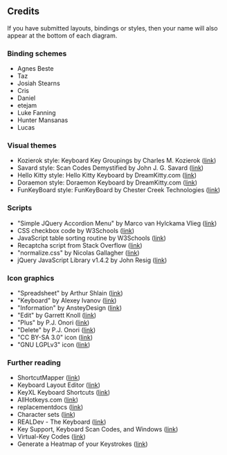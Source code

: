 ## Credits

If you have submitted layouts, bindings or styles, then your name will also appear at the bottom of each diagram.

### Binding schemes
* Agnes Beste
* Taz
* Josiah Stearns
* Cris
* Daniel
* etejam
* Luke Fanning
* Hunter Mansanas
* Lucas

### Visual themes
* Kozierok style: Keyboard Key Groupings by Charles M. Kozierok ([link](http://www.pcguide.com/ref/kb/group-c.html))
* Savard style: Scan Codes Demystified by John J. G. Savard ([link](http://www.quadibloc.com/comp/scan.htm))
* Hello Kitty style: Hello Kitty Keyboard by DreamKitty.com ([link](http://www.dreamkitty.com/Merchant2/merchant.mv?Screen=PROD&Store_Code=DK2000&Product_Code=K-FB109141&Category_Code=HK))
* Doraemon style: Doraemon Keyboard by DreamKitty.com ([link](http://www.dreamkitty.com/Merchant5/merchant.mvc?Screen=PROD&Store_Code=DK2000&Product_Code=O-FB761011&Category_Code=))
* FunKeyBoard style: FunKeyBoard by Chester Creek Technologies ([link](http://www.venturaes.com/index_new.asp?http://www.venturaes.com/chestercreek/index.html))

### Scripts
* &quot;Simple JQuery Accordion Menu&quot; by Marco van Hylckama Vlieg ([link](http://www.i-marco.nl/weblog/))
* CSS checkbox code by W3Schools ([link](https://www.w3schools.com/howto/howto_css_custom_checkbox.asp))
* JavaScript table sorting routine by W3Schools ([link](https://www.w3schools.com/howto/howto_js_sort_table.asp))
* Recaptcha script from Stack Overflow ([link](https://stackoverflow.com/questions/30006081/recaptcha-2-0-with-ajax))
* &quot;normalize.css&quot; by Nicolas Gallagher ([link](http://localhost/keyboard/github.com/necolas/normalize.css))
* jQuery JavaScript Library v1.4.2 by John Resig ([link](http://jquery.com/))

### Icon graphics
* &quot;Spreadsheet&quot; by Arthur Shlain ([link](https://thenounproject.com/ArtZ91/collection/useful-icons-user-interface/?i=360259))
* &quot;Keyboard&quot; by Alexey Ivanov ([link](https://thenounproject.com/search/?q=keyboard&creator=17566&i=17427))
* &quot;Information&quot; by AnsteyDesign ([link](https://thenounproject.com/))
* &quot;Edit&quot; by Garrett Knoll ([link](https://thenounproject.com/))
* &quot;Plus&quot; by P.J. Onori ([link](https://thenounproject.com/))
* &quot;Delete&quot; by P.J. Onori ([link](https://thenounproject.com/))
* &quot;CC BY-SA 3.0&quot; icon ([link](https://commons.wikimedia.org/wiki/File:CC-BY-SA_icon_white.svg))
* &quot;GNU LGPLv3&quot; icon ([link](https://commons.wikimedia.org/wiki/File:License_icon-lgpl-88x31.png))

### Further reading
* ShortcutMapper ([link](http://waldobronchart.github.io/ShortcutMapper/))
* Keyboard Layout Editor ([link](http://www.keyboard-layout-editor.com/))
* KeyXL Keyboard Shortcuts ([link](http://www.keyxl.com/))
* AllHotkeys.com ([link](http://allhotkeys.com/))
* replacementdocs ([link](http://www.replacementdocs.com/))
* Character sets ([link](http://www.alanwood.net/demos/wgl4.html))
* REALDev - The Keyboard ([link](http://classicteck.com/rbarticles/mackeyboard.php))
* Key Support, Keyboard Scan Codes, and Windows ([link](http://www.microsoft.com/whdc/archive/scancode.mspx))
* Virtual-Key Codes ([link](http://msdn.microsoft.com/en-us/library/ms645540.aspx))
* Generate a Heatmap of your Keystrokes ([link](http://www.blendedtechnologies.com/visualization-tricks-generate-a-heatmap-of-your-keystrokes/))
